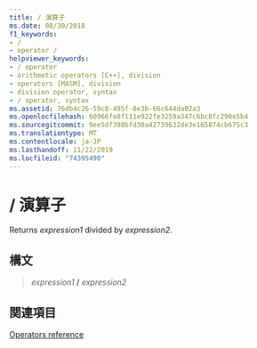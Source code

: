 ```yaml
---
title: / 演算子
ms.date: 08/30/2018
f1_keywords:
- /
- operator /
helpviewer_keywords:
- / operator
- arithmetic operators [C++], division
- operators [MASM], division
- division operator, syntax
- / operator, syntax
ms.assetid: 76db4c26-59c0-495f-8e3b-66c644da02a3
ms.openlocfilehash: 60966fe8f111e922fe3259a347c6bc8fc290e5b4
ms.sourcegitcommit: 9ee5df398bfd30a42739632de3e165874cb675c3
ms.translationtype: MT
ms.contentlocale: ja-JP
ms.lasthandoff: 11/22/2019
ms.locfileid: "74395490"
---
```

# <a name="operator-"></a>/ 演算子

Returns *expression1* divided by *expression2*.

## <a name="syntax"></a>構文

> *expression1* __/__ *expression2*

## <a name="see-also"></a>関連項目

[Operators reference](operators-reference.md)
